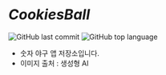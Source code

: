 # *CookiesBall*

![GitHub last commit](https://img.shields.io/github/last-commit/ichanguk/cookiesBall?style=flat-square) ![GitHub top language](https://img.shields.io/github/languages/top/ichanguk/cookiesBall?color=orange&logo=java&style=flat-square)

- 숫자 야구 앱 저장소입니다.
- 이미지 출처 : 생성형 AI
